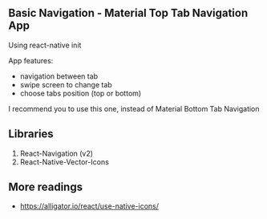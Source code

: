 ## Basic Navigation - Material Top Tab Navigation App

Using react-native init

App features:
- navigation between tab
- swipe screen to change tab
- choose tabs position (top or bottom)

I recommend you to use this one, instead of Material Bottom Tab Navigation

## Libraries

1. React-Navigation (v2)
2. React-Native-Vector-Icons

## More readings

- https://alligator.io/react/use-native-icons/

